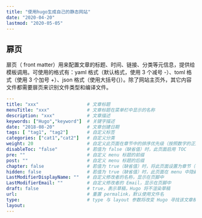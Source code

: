 ```yaml
---
title: "使用hugo生成自己的静态网站"
date: "2020-04-20"
lastmod: "2020-05-05"
---
```


## 扉页

扉页（ front matter）用来配置文章的标题、时间、链接、分类等元信息，提供给模板调用。可使用的格式有：yaml 格式（默认格式，使用 3 个减号 -）、toml 格式（使用 3 个加号 +）、json 格式（使用大括号{}）。除了网站主页外，其它内容文件都需要扉页来识别文件类型和编译文件。



```yaml
---
title: "xxx"                  # 文章标题
menuTitle: "xxx"              # 文章标题在菜单栏中显示的名称
description: "xxx"            # 文章描述
keywords: ["Hugo","keyword"]  # 关键字描述
date: "2018-08-20"            # 文章创建日期
tags: [ "tag1", "tag2"]       # 自定义标签
categories: ["cat1","cat2"]   # 自定义分类
weight: 20                    # 自定义此页面在章节中的排序优先级（按照数字的正序排序）
disableToc: "false"           # 若值为 false（缺省值）时，此页面启用 TOC
pre: ""                       # 自定义 menu 标题的前缀
post: ""                      # 自定义 menu 标题的后缀
chapter: false                # 若值为 true（缺省值）时，将此页面设置为章节（chapter）
hidden: false                 # 若值为 true（缺省值）时，此页面在 menu 中隐藏
LastModifierDisplayName: ""   # 自定义修改者的名称，显示在页脚中
LastModifierEmail: ""         # 自定义修改者的 Email，显示在页脚中
draft: false                  # true，表示草稿，Hugo 将不渲染草稿
url:                          # 重置 permalink，默认使用文件名
type:                         # type 与 layout 参数将改变 Hugo 寻找该文章模板的顺序
layout:
---
```

